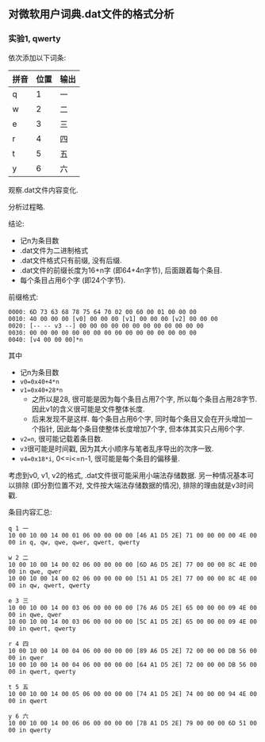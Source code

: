 ## 对微软用户词典.dat文件的格式分析

### 实验1, qwerty

依次添加以下词条:

| 拼音 | 位置 | 输出 |
| --- | --- | --- |
| q | 1 | 一 |
| w | 2 | 二 |
| e | 3 | 三 |
| r | 4 | 四 |
| t | 5 | 五 |
| y | 6 | 六 |

观察.dat文件内容变化.

分析过程略.

结论: 
- 记n为条目数
- .dat文件为二进制格式
- .dat文件格式只有前缀, 没有后缀.
- .dat文件的前缀长度为16+n字 (即64+4n字节), 后面跟着每个条目.
- 每个条目占用6个字 (即24个字节).

前缀格式:
```binary
0000: 6D 73 63 68 78 75 64 70 02 00 60 00 01 00 00 00
0010: 40 00 00 00 [v0] 00 00 00 [v1] 00 00 00 [v2] 00 00 00
0020: [-- -- v3 --] 00 00 00 00 00 00 00 00 00 00 00 00
0030: 00 00 00 00 00 00 00 00 00 00 00 00 00 00 00 00
0040: [v4 00 00 00]*n
```
其中
- 记n为条目数
- `v0=0x40+4*n`
- `v1=0x40+28*n`
  - 之所以是28, 很可能是因为每个条目占用7个字, 所以每个条目占用28字节. 因此v1的含义很可能是文件整体长度.
  - 后来发现不是这样. 每个条目占用6个字, 同时每个条目又会在开头增加一个指针, 因此每个条目使整体长度增加7个字, 但本体其实只占用6个字.
- `v2=n`, 很可能记载着条目数.
- `v3`很可能是时间戳, 因为其大小顺序与笔者乱序导出的次序一致.
- `v4=0x18*i`, 0<=i<=n-1, 很可能是每个条目的偏移量.

考虑到v0, v1, v2的格式, .dat文件很可能采用小端法存储数据. 另一种情况基本可以排除 (即分割位置不对, 文件按大端法存储数据的情况), 排除的理由就是v3时间戳.

条目内容汇总:
```binary
q 1 一
10 00 10 00 14 00 01 06 00 00 00 00 [46 A1 D5 2E] 71 00 00 00 00 4E 00 00 in q, qw, qwe, qwer, qwert, qwerty

w 2 二
10 00 10 00 14 00 02 06 00 00 00 00 [6D A6 D5 2E] 77 00 00 00 8C 4E 00 00 in qwe, qwer
10 00 10 00 14 00 02 06 00 00 00 00 [51 A1 D5 2E] 77 00 00 00 8C 4E 00 00 in qw, qwert, qwerty

e 3 三
10 00 10 00 14 00 03 06 00 00 00 00 [76 A6 D5 2E] 65 00 00 00 09 4E 00 00 in qwe, qwer
10 00 10 00 14 00 03 06 00 00 00 00 [5C A1 D5 2E] 65 00 00 00 09 4E 00 00 in qwert, qwerty

r 4 四
10 00 10 00 14 00 04 06 00 00 00 00 [89 A6 D5 2E] 72 00 00 00 DB 56 00 00 in qwer
10 00 10 00 14 00 04 06 00 00 00 00 [64 A1 D5 2E] 72 00 00 00 DB 56 00 00 in qwert, qwerty

t 5 五
10 00 10 00 14 00 05 06 00 00 00 00 [74 A1 D5 2E] 74 00 00 00 94 4E 00 00 in qwert

y 6 六
10 00 10 00 14 00 06 06 00 00 00 00 [7B A1 D5 2E] 79 00 00 00 6D 51 00 00 in qwerty

```

